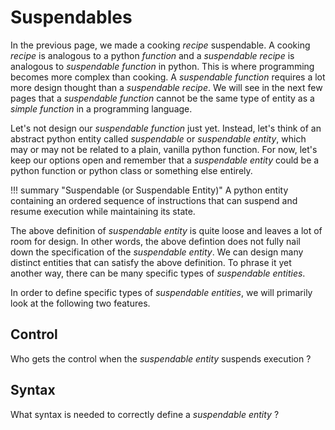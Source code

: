 # Suspendables
In the previous page, we made a cooking *recipe* suspendable. A cooking *recipe* is
analogous to a python *function* and a *suspendable recipe* is analogous to
*suspendable function* in python. This is where programming becomes more complex than cooking.
A *suspendable function* requires a lot more design thought than a *suspendable recipe*.
We will see in the next few pages that a *suspendable function* cannot be the same
type of entity as a *simple function* in a programming language.

Let's not design our *suspendable function* just yet. Instead, let's think of an abstract python
entity called *suspendable* or *suspendable entity*, which may or may not be related to a
plain, vanilla python function. For now, let's keep our options open and remember that a
*suspendable entity* could be a python function or python class or something else entirely.

!!! summary "Suspendable (or Suspendable Entity)"
    A python entity containing an ordered sequence of instructions that can suspend and resume
    execution while maintaining its state.


The above definition of *suspendable entity* is quite loose and leaves a lot of room for
design. In other words, the above defintion does not fully nail down the specification of
the *suspendable entity*. We can design many distinct entities that can satisfy the above
definition. To phrase it yet another way, there can be many specific types of
*suspendable entities*.

In order to define specific types of *suspendable entities*, we will primarily look at
the following two features.

## Control
Who gets the control when the *suspendable entity* suspends execution ?

## Syntax
What syntax is needed to correctly define a *suspendable entity* ?
